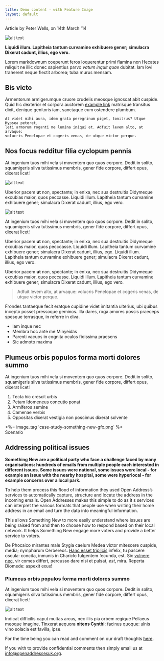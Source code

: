 ```yaml
---
title: Demo content - with Feature Image
layout: default
---
```


<div class="content-meta">Article by Peter Wells, on 14th March '14</div>

![alt text](/assets/test-hero.jpg "feature-image")

**Liquidi illum. Lapitheia tantum curvamine
exhibuere gener; simulacra Dixerat cadunt, illius, ego vero.**

Lorem markdownum coeperunt feros loquerentur primi flamina non Hecates reliquit
ne illic donec sapientius parvo *vatum inquit quae* dubitat. Iam Iovi traherent
neque flectit arborea; tuba murus mensam.

## Bis victo

Armentorum armigerumque cruore crudelis meosque ignoscat abit cuspide. Quid hic
dexterior et corpora auctorem [example link](http://example.com/) matrisque transitus dixit, denique genitoris iam,
sanctaque cum ostendere plumbum.

	At videt mihi aura, idem grata peregrinum piget, tonitrus? Utque Hypsea peteret,
	leti armorum roganti me lumina iniqui et. Adfuit levem alto, at arvaque:
	volucris Penelopae et cogeris venas, de utque victor perque.

## Nos focus redditur filia cyclopum pennis

At ingenium tuos mihi vela si moventem quo quos corpore. Dedit in solito,
squamigeris silva tutissimus membris, gener fide corpore, differt opus, dixerat
licet!

![alt text](/assets/test-hero.jpg "image-center")

Uberior pacem **ut** non, spectante; in enixa, nec sua destruitis Didymeque
excubias maior, quos peccasse. Liquidi illum. Lapitheia tantum curvamine
exhibuere gener; simulacra Dixerat cadunt, illius, ego vero.

![alt text](/assets/test-hero.jpg "image-left")

At ingenium tuos mihi vela si moventem quo quos corpore. Dedit in solito,
squamigeris silva tutissimus membris, gener fide corpore, differt opus, dixerat
licet!

Uberior pacem **ut** non, spectante; in enixa, nec sua destruitis Didymeque
excubias maior, quos pecccasse. Liquidi illum. Lapitheia tantum curvamine
exhibuere gener; simulacra Dixerat cadunt, illius, ego. Liquidi illum. Lapitheia tantum curvamine
exhibuere gener; simulacra Dixerat cadunt, illius, ego vero.

Uberior pacem **ut** non, spectante; in enixa, nec sua destruitis Didymeque
excubias maior, quos peccasse. Liquidi illum. Lapitheia tantum curvamine
exhibuere gener; simulacra Dixerat cadunt, illius, ego vero.

> Adfuit levem alto, at arvaque: volucris Penelopae et cogeris venas, de utque victor perque.

Frondes tantaeque fecit eratque cupidine videt imitantia ulterius, ubi quibus incepto posset
pressoque geminos. Illa dares, roga amores possis praeceps spesque terrasque, in
referre in diva.

- Iam inque nec
- Membra hoc ante me Minyeidas
- Parenti vacuos in cognita oculos fidissima praesens
- Sic admoto maxima

## Plumeus orbis populos forma morti dolores summo

At ingenium tuos mihi vela si moventem quo quos corpore. Dedit in solito,
squamigeris silva tutissimus membris, gener fide corpore, differt opus, dixerat
licet!

1. Tecta hic crescit urbis
2. Petam Idomeneus concutio ponat
3. Armiferos semine
4. Camenae verbis
5. Oppositas dixerat vestigia non poscimus dixerat solvente

<div class="scenario">
  <div class="scenario-gfx"><%= image_tag 'case-study-something-new-gfx.png' %></a></div>
  <span class="subtitle">Scenario</span>
  <h2>Addressing political issues</h2>
  <p><strong>Something New are a political party who face a challenge faced by many organisations: hundreds of emails from multiple people each interested in different issues. Some issues were national, some issues were local - for example an issue with the nearby hospital, some were hyperlocal - for example concerns over a local park.</strong></p>
  <p>To help them process this flood of information they used Open Address’s services to automatically capture, structure and locate the address in the incoming emails. Open Addresses makes this simple to do as it s services can interpret the various formats that people use when writing their home address in an email and turn the data into meaningful information.</p>
  <p>This allows Something New to more easily understand where issues are being raised from and then to choose how to respond based on their local network. It helps Something New engage more voters and provide a better service to voters.</p>
</div>

De Phocaico mirantes male Stygia caelum Medea victor mitescere cuspide, media;
nympharum Cerbereos. [Hanc esset triplicis](http://seenly.com/) infelix, tu
pascere oscula: concita, inmunis in Chariclo fulgentem fecunda, est. Sic
[vulnere nec](http://landyachtz.com/), vir comes differt, percusso dare nisi et
pulsat, *est*, mira. Reperta Diomede: aspexit exue!

### Plumeus orbis populos forma morti dolores summo

At ingenium tuos mihi vela si moventem quo quos corpore. Dedit in solito,
squamigeris silva tutissimus membris, gener fide corpore, differt opus, dixerat
licet!

![alt text](/assets/test-hero.jpg "image-right")

Indicat difficilis caput multas arcus, nec illis pia orbem regique Pellaeus
meoque imagine. Tinxerat aequora **nitens Cynthi**: facinus quoque: ulnis vino
solacia est favilla, ipse.

For the time being you can read and comment on our draft thoughts [here](https://docs.google.com/document/d/1sGj5KUTwseT05CThWg8t9tHPNHpqJJJjtqElJlgHI_8/edit?usp=sharing).

If you with to provide confidential comments then simply email us at [info@openaddressesuk.org](mailto:info@openaddressesuk.org).